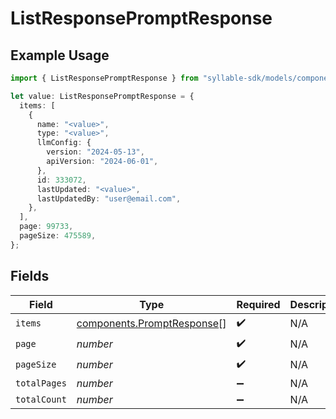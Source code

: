 # ListResponsePromptResponse

## Example Usage

```typescript
import { ListResponsePromptResponse } from "syllable-sdk/models/components";

let value: ListResponsePromptResponse = {
  items: [
    {
      name: "<value>",
      type: "<value>",
      llmConfig: {
        version: "2024-05-13",
        apiVersion: "2024-06-01",
      },
      id: 333072,
      lastUpdated: "<value>",
      lastUpdatedBy: "user@email.com",
    },
  ],
  page: 99733,
  pageSize: 475589,
};
```

## Fields

| Field                                                                    | Type                                                                     | Required                                                                 | Description                                                              |
| ------------------------------------------------------------------------ | ------------------------------------------------------------------------ | ------------------------------------------------------------------------ | ------------------------------------------------------------------------ |
| `items`                                                                  | [components.PromptResponse](../../models/components/promptresponse.md)[] | :heavy_check_mark:                                                       | N/A                                                                      |
| `page`                                                                   | *number*                                                                 | :heavy_check_mark:                                                       | N/A                                                                      |
| `pageSize`                                                               | *number*                                                                 | :heavy_check_mark:                                                       | N/A                                                                      |
| `totalPages`                                                             | *number*                                                                 | :heavy_minus_sign:                                                       | N/A                                                                      |
| `totalCount`                                                             | *number*                                                                 | :heavy_minus_sign:                                                       | N/A                                                                      |